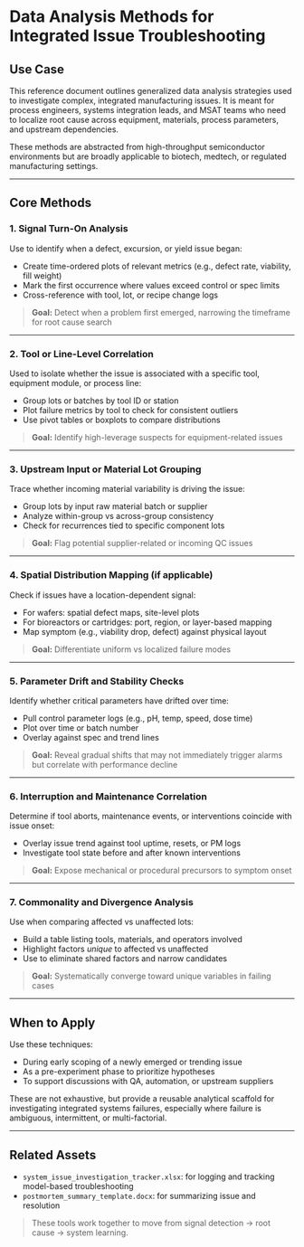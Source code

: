 # Data Analysis Methods for Integrated Issue Troubleshooting

## Use Case
This reference document outlines generalized data analysis strategies used to investigate complex, integrated manufacturing issues. It is meant for process engineers, systems integration leads, and MSAT teams who need to localize root cause across equipment, materials, process parameters, and upstream dependencies.

These methods are abstracted from high-throughput semiconductor environments but are broadly applicable to biotech, medtech, or regulated manufacturing settings.

---

## Core Methods

### 1. **Signal Turn-On Analysis**
Use to identify when a defect, excursion, or yield issue began:
- Create time-ordered plots of relevant metrics (e.g., defect rate, viability, fill weight)
- Mark the first occurrence where values exceed control or spec limits
- Cross-reference with tool, lot, or recipe change logs

> **Goal:** Detect when a problem first emerged, narrowing the timeframe for root cause search

---

### 2. **Tool or Line-Level Correlation**
Used to isolate whether the issue is associated with a specific tool, equipment module, or process line:
- Group lots or batches by tool ID or station
- Plot failure metrics by tool to check for consistent outliers
- Use pivot tables or boxplots to compare distributions

> **Goal:** Identify high-leverage suspects for equipment-related issues

---

### 3. **Upstream Input or Material Lot Grouping**
Trace whether incoming material variability is driving the issue:
- Group lots by input raw material batch or supplier
- Analyze within-group vs across-group consistency
- Check for recurrences tied to specific component lots

> **Goal:** Flag potential supplier-related or incoming QC issues

---

### 4. **Spatial Distribution Mapping (if applicable)**
Check if issues have a location-dependent signal:
- For wafers: spatial defect maps, site-level plots
- For bioreactors or cartridges: port, region, or layer-based mapping
- Map symptom (e.g., viability drop, defect) against physical layout

> **Goal:** Differentiate uniform vs localized failure modes

---

### 5. **Parameter Drift and Stability Checks**
Identify whether critical parameters have drifted over time:
- Pull control parameter logs (e.g., pH, temp, speed, dose time)
- Plot over time or batch number
- Overlay against spec and trend lines

> **Goal:** Reveal gradual shifts that may not immediately trigger alarms but correlate with performance decline

---

### 6. **Interruption and Maintenance Correlation**
Determine if tool aborts, maintenance events, or interventions coincide with issue onset:
- Overlay issue trend against tool uptime, resets, or PM logs
- Investigate tool state before and after known interventions

> **Goal:** Expose mechanical or procedural precursors to symptom onset

---

### 7. **Commonality and Divergence Analysis**
Use when comparing affected vs unaffected lots:
- Build a table listing tools, materials, and operators involved
- Highlight factors *unique* to affected vs unaffected
- Use to eliminate shared factors and narrow candidates

> **Goal:** Systematically converge toward unique variables in failing cases

---

## When to Apply
Use these techniques:
- During early scoping of a newly emerged or trending issue
- As a pre-experiment phase to prioritize hypotheses
- To support discussions with QA, automation, or upstream suppliers

These are not exhaustive, but provide a reusable analytical scaffold for investigating integrated systems failures, especially where failure is ambiguous, intermittent, or multi-factorial.

---

## Related Assets
- `system_issue_investigation_tracker.xlsx`: for logging and tracking model-based troubleshooting
- `postmortem_summary_template.docx`: for summarizing issue and resolution

> These tools work together to move from signal detection → root cause → system learning.
